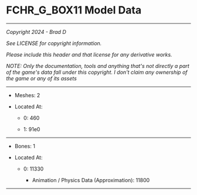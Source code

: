 # FCHR_G_BOX11 Model Data

---

*Copyright 2024 - Brad D*

*See LICENSE for copyright information.*

*Please include this header and that license for any derivative works.*

*NOTE: Only the documentation, tools and anything that's not directly a part of the game's data fall under this copyright. I don't claim any ownership of the game or any of its assets*

---

* Meshes: 2

* Located At:

  * 0: 460

  * 1: 91e0

---

* Bones: 1

* Located At:

  * 0: 11330

    * Animation / Physics Data (Approximation): 11800

---

